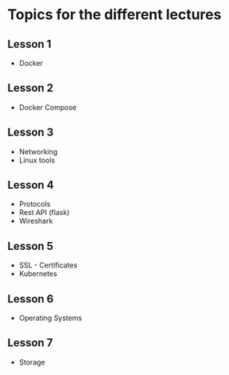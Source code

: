# Topics for the different lectures
## Lesson 1
* Docker

## Lesson 2
* Docker Compose

## Lesson 3
* Networking
* Linux tools

## Lesson 4
* Protocols
* Rest API (flask)
* Wireshark

## Lesson 5
* SSL - Certificates
* Kubernetes

## Lesson 6
* Operating Systems

## Lesson 7
* Storage
